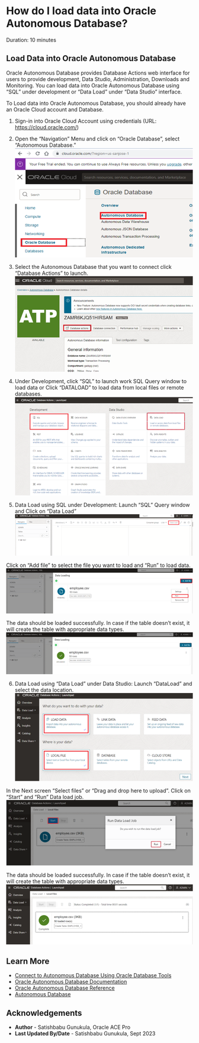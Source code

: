 # How do I load data into Oracle Autonomous Database?

Duration: 10 minutes

## Load Data into Oracle Autonomous Database

Oracle Autonomous Database provides Database Actions web interface for users to provide development, Data Studio, Administration, Downloads and Monitoring. You can load data into Oracle Autonomous Database using “SQL” under development or “Data Load” under “Data Studio” interface.

To Load data into Oracle Autonomous Database, you should already have an Oracle Cloud account and Database.  

1.	Sign-in into Oracle Cloud Account using credentials (URL: https://cloud.oracle.com/)

2.	Open the “Navigation” Menu and click on “Oracle Database”, select “Autonomous Database.”
![ Autonomous Database](images/pic2.png)

3.  Select the Autonomous Database that you want to connect click “Database Actions” to launch. 
![ Database Actions](images/pic3.png)

4. Under Development, click “SQL” to launch work SQL Query window to load data or Click “DATALOAD” to load data from local files or remote databases. 
![ Data Load](images/pic4.png)

5.	Data Load using SQL under Development: Launch “SQL” Query window and Click on “Data Load”
![ Data Load using SQL](images/pic5-1.png)

Click on “Add file” to select the file you want to load and “Run” to load data. 
![ Select the file and Run](images/pic5-2.png)

The data should be loaded successfully. In case if the table doesn’t exist, it will create the table with appropriate data types.
![ Data loaded successfully](images/pic5-3.png)

6.	Data Load using “Data Load” under Data Studio: Launch “DataLoad” and select the data location. 
![ Data Load using Data Sutido](images/pic6-1.png)

In the Next screen “Select files” or “Drag and drop here to upload”. Click on “Start” and “Run” Data load job. 
![ Select the file and Run](images/pic6-2.png)

The data should be loaded successfully. In case if the table doesn’t exist, it will create the table with appropriate data types.
![ Data loaded successfully](images/pic6-3.png)

## Learn More

* [Connect to Autonomous Database Using Oracle Database Tools](https://docs.oracle.com/en/cloud/paas/autonomous-database/adbsa/connect-tools.html#GUID-CF6C7E1B-D0D4-4641-BADA-5C57DEA7C73B)
* [Oracle Autonomous Database Documentation](https://docs.oracle.com/en/cloud/paas/autonomous-database/shared/index.html)
* [Oracle Autonomous Database Reference](https://www.oracleracexpert.com/search/label/Autonomous%20Database)
* [Autonomous Database](https://www.oracle.com/autonomous-database/)

## Acknowledgements

* **Author** - Satishbabu Gunukula, Oracle ACE Pro
* **Last Updated By/Date** - Satishbabu Gunukula,  Sept 2023
